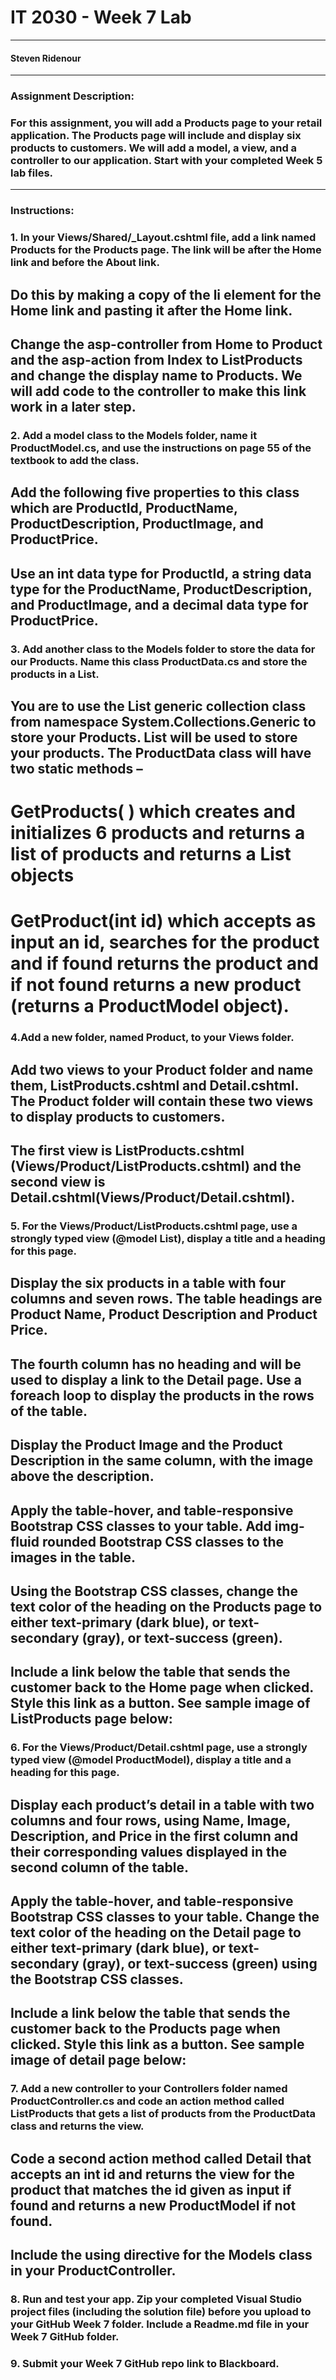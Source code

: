 # IT 2030 - Week 7 Lab 
___
####  Steven Ridenour
___
### Assignment Description:
### For this assignment, you will add a Products page to your retail application. The Products page will include and display six products to customers. We will add a model, a view, and a controller to our application. Start with your completed Week 5 lab files.
___
### Instructions:
### 1. In your Views/Shared/_Layout.cshtml file, add a link named Products for the Products page. The link will be after the Home link and before the About link.

## Do this by making a copy of the li element for the Home link and pasting it after the Home link.

## Change the asp-controller from Home to Product and the asp-action from Index to ListProducts and change the display name to Products. We will add code to the controller to make this link work in a later step.


### 2. Add a model class to the Models folder, name it ProductModel.cs, and use the instructions on page 55 of the textbook to add the class.

## Add the following five properties to this class which are ProductId, ProductName, ProductDescription, ProductImage, and ProductPrice.

## Use an int data type for ProductId, a string data type for the ProductName, ProductDescription, and ProductImage, and a decimal data type for ProductPrice.


### 3. Add another class to the Models folder to store the data for our Products. Name this class ProductData.cs and store the products in a List.

## You are to use the List<T> generic collection class from namespace System.Collections.Generic to store your Products. List<ProductModel> will be used to store your products. The ProductData class will have two static methods –

# GetProducts( ) which creates and initializes 6 products and returns a list of products and returns a List<ProductModel> objects

# GetProduct(int id) which accepts as input an id, searches for the product and if found returns the product and if not found returns a new product (returns a ProductModel object).


### 4.Add a new folder, named Product, to your Views folder.

## Add two views to your Product folder and name them, ListProducts.cshtml and Detail.cshtml. The Product folder will contain these two views to display products to customers.

## The first view is ListProducts.cshtml (Views/Product/ListProducts.cshtml) and the second view is Detail.cshtml(Views/Product/Detail.cshtml).


### 5. For the Views/Product/ListProducts.cshtml page, use a strongly typed view (@model List<ProductModel>), display a title and a heading for this page.

## Display the six products in a table with four columns and seven rows. The table headings are Product Name, Product Description and Product Price.

## The fourth column has no heading and will be used to display a link to the Detail page. Use a foreach loop to display the products in the rows of the table.

## Display the Product Image and the Product Description in the same column, with the image above the description.

## Apply the table-hover, and table-responsive Bootstrap CSS classes to your table. Add img-fluid rounded Bootstrap CSS classes to the images in the table.

## Using the Bootstrap CSS classes, change the text color of the heading on the Products page to either text-primary (dark blue), or text-secondary (gray), or text-success (green).

## Include a link below the table that sends the customer back to the Home page when clicked. Style this link as a button. See sample image of ListProducts page below:


### 6. For the Views/Product/Detail.cshtml page, use a strongly typed view (@model ProductModel), display a title and a heading for this page.

## Display each product’s detail in a table with two columns and four rows, using Name, Image, Description, and Price in the first column and their corresponding values displayed in the second column of the table.

## Apply the table-hover, and table-responsive Bootstrap CSS classes to your table. Change the text color of the heading on the Detail page to either text-primary (dark blue), or text-secondary (gray), or text-success (green) using the Bootstrap CSS classes.
## Include a link below the table that sends the customer back to the Products page when clicked. Style this link as a button. See sample image of detail page below:
 

### 7. Add a new controller to your Controllers folder named ProductController.cs and code an action method called ListProducts that gets a list of products from the ProductData class and returns the view.

## Code a second action method called Detail that accepts an int id and returns the view for the product that matches the id given as input if found and returns a new ProductModel if not found.

## Include the using directive for the Models class in your ProductController.


### 8. Run and test your app. Zip your completed Visual Studio project files (including the solution file) before you upload to your GitHub Week 7 folder. Include a Readme.md file in your Week 7 GitHub folder.


### 9. Submit your Week 7 GitHub repo link to Blackboard. 